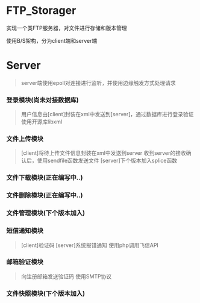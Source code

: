 FTP_Storager
============

实现一个类FTP服务器，对文件进行存储和版本管理

使用B/S架构，分为client端和server端

Server
============

>server端使用epoll对连接进行监听，并使用边缘触发方式处理请求

### 登录模块(尚未对接数据库)

>用户信息由[client]封装在xml中发送到[server]，通过数据库进行登录验证
>使用开源库libxml

### 文件上传模块

>[client]将待上传文件信息封装在xml中发送到server
>收到server的接收确认后，使用sendfile函数发送文件
>[server]下个版本加入splice函数
	
### 文件下载模块(正在编写中..)

### 文件删除模块(正在编写中..)

### 文件管理模块(下个版本加入)

### 短信通知模块
>[client]验证码
>[server]系统报错通知
>使用php调用飞信API
				
### 邮箱验证模块
>向注册邮箱发送验证码
>使用SMTP协议
			
### 文件快照模块(下个版本加入)
